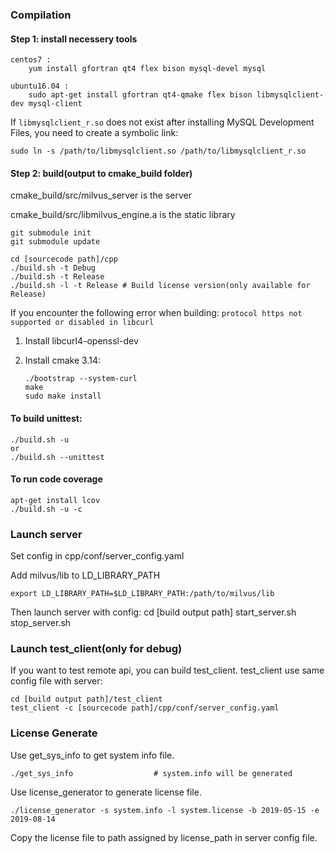 ### Compilation
#### Step 1: install necessery tools

    
    centos7 : 
        yum install gfortran qt4 flex bison mysql-devel mysql
        
    ubuntu16.04 : 
        sudo apt-get install gfortran qt4-qmake flex bison libmysqlclient-dev mysql-client

If `libmysqlclient_r.so` does not exist after installing MySQL Development Files, you need to create a symbolic link:

```
sudo ln -s /path/to/libmysqlclient.so /path/to/libmysqlclient_r.so
```

#### Step 2: build(output to cmake_build folder)

cmake_build/src/milvus_server is the server

cmake_build/src/libmilvus_engine.a is the static library

    git submodule init
    git submodule update
    
    cd [sourcecode path]/cpp
    ./build.sh -t Debug
    ./build.sh -t Release
    ./build.sh -l -t Release # Build license version(only available for Release)

If you encounter the following error when building:
`protocol https not supported or disabled in libcurl`

1. Install libcurl4-openssl-dev

2. Install cmake 3.14: 

   ```
   ./bootstrap --system-curl 
   make 
   sudo make install
   ```

#### To build unittest:

    ./build.sh -u
    or
    ./build.sh --unittest

#### To run code coverage

    apt-get install lcov
    ./build.sh -u -c

### Launch server
Set config in cpp/conf/server_config.yaml

Add milvus/lib to LD_LIBRARY_PATH

```
export LD_LIBRARY_PATH=$LD_LIBRARY_PATH:/path/to/milvus/lib
```

Then launch server with config:
    cd [build output path]
    start_server.sh
    stop_server.sh

### Launch test_client(only for debug)
If you want to test remote api, you can build test_client.
test_client use same config file with server:

    cd [build output path]/test_client
    test_client -c [sourcecode path]/cpp/conf/server_config.yaml

### License Generate
Use get_sys_info to get system info file.

    ./get_sys_info                  # system.info will be generated

Use license_generator to generate license file.

    ./license_generator -s system.info -l system.license -b 2019-05-15 -e 2019-08-14                 

Copy the license file to path assigned by license_path in server config file.
